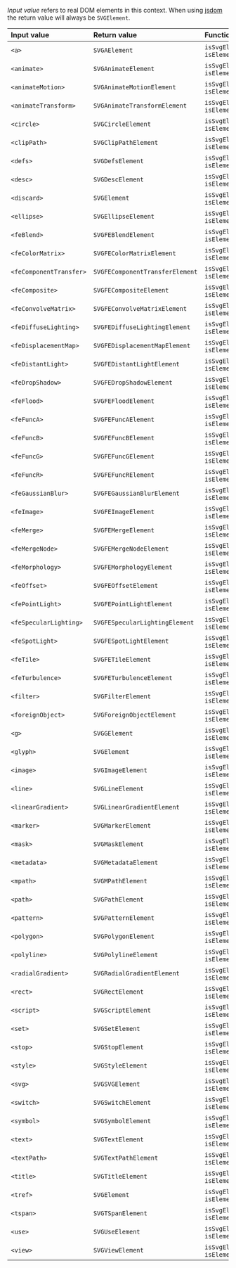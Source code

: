 _Input value_ refers to real DOM elements in this context. When using [jsdom](https://www.npmjs.com/package/jsdom) the return value will always be `SVGElement`.

| Input value             | Return value                    | Function                        |
|:------------------------|:--------------------------------|:--------------------------------|
| `<a>`                   | `SVGAElement`                   | `isSvgElement()`, `isElement()` |
| `<animate>`             | `SVGAnimateElement`             | `isSvgElement()`, `isElement()` |
| `<animateMotion>`       | `SVGAnimateMotionElement`       | `isSvgElement()`, `isElement()` |
| `<animateTransform>`    | `SVGAnimateTransformElement`    | `isSvgElement()`, `isElement()` |
| `<circle>`              | `SVGCircleElement`              | `isSvgElement()`, `isElement()` |
| `<clipPath>`            | `SVGClipPathElement`            | `isSvgElement()`, `isElement()` |
| `<defs>`                | `SVGDefsElement`                | `isSvgElement()`, `isElement()` |
| `<desc>`                | `SVGDescElement`                | `isSvgElement()`, `isElement()` |
| `<discard>`             | `SVGElement`                    | `isSvgElement()`, `isElement()` |
| `<ellipse>`             | `SVGEllipseElement`             | `isSvgElement()`, `isElement()` |
| `<feBlend>`             | `SVGFEBlendElement`             | `isSvgElement()`, `isElement()` |
| `<feColorMatrix>`       | `SVGFEColorMatrixElement`       | `isSvgElement()`, `isElement()` |
| `<feComponentTransfer>` | `SVGFEComponentTransferElement` | `isSvgElement()`, `isElement()` |
| `<feComposite>`         | `SVGFECompositeElement`         | `isSvgElement()`, `isElement()` |
| `<feConvolveMatrix>`    | `SVGFEConvolveMatrixElement`    | `isSvgElement()`, `isElement()` |
| `<feDiffuseLighting>`   | `SVGFEDiffuseLightingElement`   | `isSvgElement()`, `isElement()` |
| `<feDisplacementMap>`   | `SVGFEDisplacementMapElement`   | `isSvgElement()`, `isElement()` |
| `<feDistantLight>`      | `SVGFEDistantLightElement`      | `isSvgElement()`, `isElement()` |
| `<feDropShadow>`        | `SVGFEDropShadowElement`        | `isSvgElement()`, `isElement()` |
| `<feFlood>`             | `SVGFEFloodElement`             | `isSvgElement()`, `isElement()` |
| `<feFuncA>`             | `SVGFEFuncAElement`             | `isSvgElement()`, `isElement()` |
| `<feFuncB>`             | `SVGFEFuncBElement`             | `isSvgElement()`, `isElement()` |
| `<feFuncG>`             | `SVGFEFuncGElement`             | `isSvgElement()`, `isElement()` |
| `<feFuncR>`             | `SVGFEFuncRElement`             | `isSvgElement()`, `isElement()` |
| `<feGaussianBlur>`      | `SVGFEGaussianBlurElement`      | `isSvgElement()`, `isElement()` |
| `<feImage>`             | `SVGFEImageElement`             | `isSvgElement()`, `isElement()` |
| `<feMerge>`             | `SVGFEMergeElement`             | `isSvgElement()`, `isElement()` |
| `<feMergeNode>`         | `SVGFEMergeNodeElement`         | `isSvgElement()`, `isElement()` |
| `<feMorphology>`        | `SVGFEMorphologyElement`        | `isSvgElement()`, `isElement()` |
| `<feOffset>`            | `SVGFEOffsetElement`            | `isSvgElement()`, `isElement()` |
| `<fePointLight>`        | `SVGFEPointLightElement`        | `isSvgElement()`, `isElement()` |
| `<feSpecularLighting>`  | `SVGFESpecularLightingElement`  | `isSvgElement()`, `isElement()` |
| `<feSpotLight>`         | `SVGFESpotLightElement`         | `isSvgElement()`, `isElement()` |
| `<feTile>`              | `SVGFETileElement`              | `isSvgElement()`, `isElement()` |
| `<feTurbulence>`        | `SVGFETurbulenceElement`        | `isSvgElement()`, `isElement()` |
| `<filter>`              | `SVGFilterElement`              | `isSvgElement()`, `isElement()` |
| `<foreignObject>`       | `SVGForeignObjectElement`       | `isSvgElement()`, `isElement()` |
| `<g>`                   | `SVGGElement`                   | `isSvgElement()`, `isElement()` |
| `<glyph>`               | `SVGElement`                    | `isSvgElement()`, `isElement()` |
| `<image>`               | `SVGImageElement`               | `isSvgElement()`, `isElement()` |
| `<line>`                | `SVGLineElement`                | `isSvgElement()`, `isElement()` |
| `<linearGradient>`      | `SVGLinearGradientElement`      | `isSvgElement()`, `isElement()` |
| `<marker>`              | `SVGMarkerElement`              | `isSvgElement()`, `isElement()` |
| `<mask>`                | `SVGMaskElement`                | `isSvgElement()`, `isElement()` |
| `<metadata>`            | `SVGMetadataElement`            | `isSvgElement()`, `isElement()` |
| `<mpath>`               | `SVGMPathElement`               | `isSvgElement()`, `isElement()` |
| `<path>`                | `SVGPathElement`                | `isSvgElement()`, `isElement()` |
| `<pattern>`             | `SVGPatternElement`             | `isSvgElement()`, `isElement()` |
| `<polygon>`             | `SVGPolygonElement`             | `isSvgElement()`, `isElement()` |
| `<polyline>`            | `SVGPolylineElement`            | `isSvgElement()`, `isElement()` |
| `<radialGradient>`      | `SVGRadialGradientElement`      | `isSvgElement()`, `isElement()` |
| `<rect>`                | `SVGRectElement`                | `isSvgElement()`, `isElement()` |
| `<script>`              | `SVGScriptElement`              | `isSvgElement()`, `isElement()` |
| `<set>`                 | `SVGSetElement`                 | `isSvgElement()`, `isElement()` |
| `<stop>`                | `SVGStopElement`                | `isSvgElement()`, `isElement()` |
| `<style>`               | `SVGStyleElement`               | `isSvgElement()`, `isElement()` |
| `<svg>`                 | `SVGSVGElement`                 | `isSvgElement()`, `isElement()` |
| `<switch>`              | `SVGSwitchElement`              | `isSvgElement()`, `isElement()` |
| `<symbol>`              | `SVGSymbolElement`              | `isSvgElement()`, `isElement()` |
| `<text>`                | `SVGTextElement`                | `isSvgElement()`, `isElement()` |
| `<textPath>`            | `SVGTextPathElement`            | `isSvgElement()`, `isElement()` |
| `<title>`               | `SVGTitleElement`               | `isSvgElement()`, `isElement()` |
| `<tref>`                | `SVGElement`                    | `isSvgElement()`, `isElement()` |
| `<tspan>`               | `SVGTSpanElement`               | `isSvgElement()`, `isElement()` |
| `<use>`                 | `SVGUseElement`                 | `isSvgElement()`, `isElement()` |
| `<view>`                | `SVGViewElement`                | `isSvgElement()`, `isElement()` |